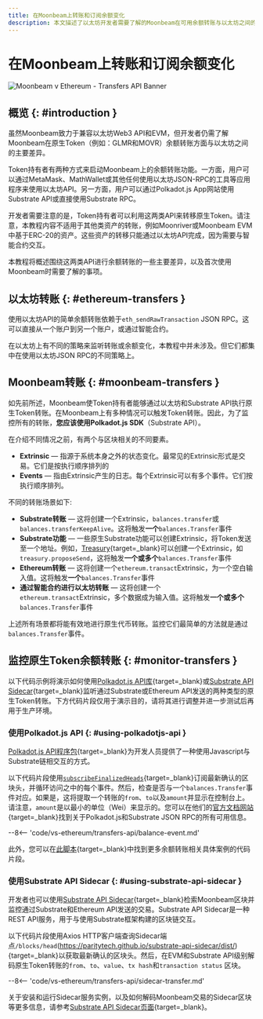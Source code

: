 ```yaml
---
title: 在Moonbeam上转账和订阅余额变化
description: 本文描述了以太坊开发者需要了解的Moonbeam在可用余额转账与以太坊之间的主要差异。
---
```


# 在Moonbeam上转账和订阅余额变化

![Moonbeam v Ethereum - Transfers API Banner](/images/builders/get-started/eth-compare/transfers-api-banner.png)

## 概览 {: #introduction }

虽然Moonbeam致力于兼容以太坊Web3 API和EVM，但开发者仍需了解Moonbeam在原生Token（例如：GLMR和MOVR）余额转账方面与以太坊之间的主要差异。

Token持有者有两种方式来启动Moonbeam上的余额转账功能。一方面，用户可以通过MetaMask、MathWallet或其他任何使用以太坊JSON-RPC的工具等应用程序来使用以太坊API。另一方面，用户可以通过Polkadot.js App网站使用Substrate API或直接使用Substrate RPC。

开发者需要注意的是，Token持有者可以利用这两类API来转移原生Token。请注意，本教程内容不适用于其他类资产的转账，例如Moonriver或Moonbeam EVM中基于ERC-20的资产。这些资产的转移只能通过以太坊API完成，因为需要与智能合约交互。

本教程将概述围绕这两类API进行余额转账的一些主要差异，以及首次使用Moonbeam时需要了解的事项。

## 以太坊转账 {: #ethereum-transfers }

使用以太坊API的简单余额转账依赖于`eth_sendRawTransaction` JSON RPC。这可以直接从一个账户到另一个账户，或通过智能合约。

在以太坊上有不同的策略来监听转账或余额变化，本教程中并未涉及。但它们都集中在使用以太坊JSON RPC的不同策略上。

## Moonbeam转账 {: #moonbeam-transfers }

如先前所述，Moonbeam使Token持有者能够通过以太坊和Substrate API执行原生Token转账。在Moonbeam上有多种情况可以触发Token转账。因此，为了监控所有的转账，**您应该使用Polkadot.js SDK**（Substrate API）。

在介绍不同情况之前，有两个与区块相关的不同要素。

- **Extrinsic** — 指源于系统本身之外的状态变化。最常见的Extrinsic形式是交易。它们是按执行顺序排列的
- **Events** — 指由Extrinsic产生的日志。每个Extrinsic可以有多个事件。它们按执行顺序排列。

不同的转账场景如下:

- **Substrate转账** — 这将创建一个Extrinsic，`balances.transfer`或`balances.transferKeepAlive`。这将触发**一个**`balances.Transfer`事件
- **Substrate功能** — 一些原生Substrate功能可以创建Extrinsic，将Token发送至一个地址。例如，[Treasury](/learn/features/treasury/){target=_blank}可以创建一个Extrinsic，如`treasury.proposeSend`，这将触发**一个或多个**`balances.Transfer`事件
- **Ethereum转账** — 这将创建一个`ethereum.transact`Extrinsic，为一个空白输入值。这将触发**一个**`balances.Transfer`事件
- **通过智能合约进行以太坊转账** — 这将创建一个`ethereum.transact`Extrinsic，多个数据成为输入值。这将触发**一个或多个**`balances.Transfer`事件

上述所有场景都将能有效地进行原生代币转账。监控它们最简单的方法就是通过`balances.Transfer`事件。

## 监控原生Token余额转账 {: #monitor-transfers }

以下代码示例将演示如何使用[Polkadot.js API库](https://polkadot.js.org/docs/api/start){target=_blank}或[Substrate API Sidecar](https://github.com/paritytech/substrate-api-sidecar){target=_blank}监听通过Substrate或Ethereum API发送的两种类型的原生Token转账。下方代码片段仅用于演示目的，请将其进行调整并进一步测试后再用于生产环境。

### 使用Polkadot.js API {: #using-polkadotjs-api }

[Polkadot.js API程序包](https://polkadot.js.org/docs/api/start){target=_blank}为开发人员提供了一种使用Javascript与Substrate链相交互的方式。

以下代码片段使用[`subscribeFinalizedHeads`](https://polkadot.js.org/docs/substrate/rpc/#subscribefinalizedheads-header){target=_blank}订阅最新确认的区块头，并循环访问之中的每个事件。然后，检查是否与一个`balances.Transfer`事件对应。如果是，这将提取一个转账的`from`、`to`以及`amount`并显示在控制台上。请注意，`amount`是以最小的单位（Wei）来显示的。您可以在他们的[官方文档网站](https://polkadot.js.org/docs/substrate/rpc){target=_blank}找到关于Polkadot.js和Substrate JSON RPC的所有可用信息。

--8<-- 'code/vs-ethereum/transfers-api/balance-event.md'

此外，您可以在[此脚本](https://gist.github.com/crystalin/b2ce44a208af60d62b5ecd1bad513bce){target=_blank}中找到更多余额转账相关具体案例的代码片段。

### 使用Substrate API Sidecar {: #using-substrate-api-sidecar }

开发者也可以使用[Substrate API Sidecar](https://github.com/paritytech/substrate-api-sidecar){target=_blank}检索Moonbeam区块并监控通过Substrate和Ethereum API发送的交易。Substrate API Sidecar是一种REST API服务，用于与使用Substrate框架构建的区块链交互。

以下代码片段使用Axios HTTP客户端查询Sidecar端点`/blocks/head`(https://paritytech.github.io/substrate-api-sidecar/dist/){target=_blank}以获取最新确认的区块头。然后，在EVM和Substrate API级别解码原生Token转账的`from`、`to`、`value`、`tx hash`和`transaction status` 区块。

--8<-- 'code/vs-ethereum/transfers-api/sidecar-transfer.md'

关于安装和运行Sidecar服务实例，以及如何解码Moonbeam交易的Sidecar区块等更多信息，请参考[Substrate API Sidecar页面](/builders/build/substrate-api/sidecar/){target=_blank}。
